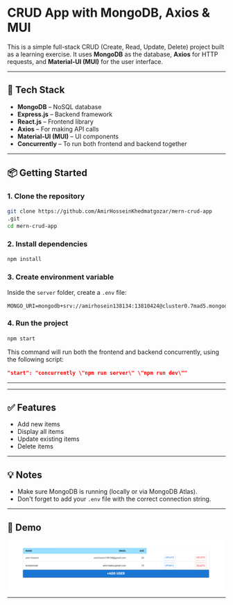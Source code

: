 # CRUD App with MongoDB, Axios & MUI

This is a simple full-stack CRUD (Create, Read, Update, Delete) project built as a learning exercise. It uses **MongoDB** as the database, **Axios** for HTTP requests, and **Material-UI (MUI)** for the user interface.

---

## 🚀 Tech Stack

- **MongoDB** – NoSQL database
- **Express.js** – Backend framework
- **React.js** – Frontend library
- **Axios** – For making API calls
- **Material-UI (MUI)** – UI components
- **Concurrently** – To run both frontend and backend together

---

## 📦 Getting Started

### 1. Clone the repository

```bash
git clone https://github.com/AmirHosseinKhedmatgozar/mern-crud-app
.git
cd mern-crud-app

```

### 2. Install dependencies

```bash
npm install
```

### 3. Create environment variable

Inside the `server` folder, create a `.env` file:

```env
MONGO_URI=mongodb+srv://amirhosein138134:13810424@cluster0.7mad5.mongodb.net/CRUD
```

### 4. Run the project

```bash
npm start
```

This command will run both the frontend and backend concurrently, using the following script:

```json
"start": "concurrently \"npm run server\" \"npm run dev\""
```

---

---

## ✅ Features

- Add new items
- Display all items
- Update existing items
- Delete items

---

## 💡 Notes

- Make sure MongoDB is running (locally or via MongoDB Atlas).
- Don't forget to add your `.env` file with the correct connection string.

---

## 📸 Demo

![Screenshot](./src/image/screenshot.png)

---
